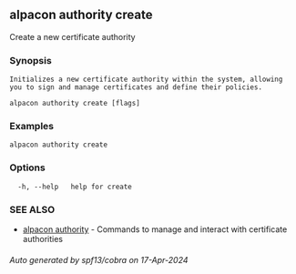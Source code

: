 ## alpacon authority create

Create a new certificate authority

### Synopsis


  	Initializes a new certificate authority within the system, allowing you to sign and manage certificates and define their policies.
	

```
alpacon authority create [flags]
```

### Examples

```
alpacon authority create
```

### Options

```
  -h, --help   help for create
```

### SEE ALSO

* [alpacon authority](alpacon_authority.md)	 - Commands to manage and interact with certificate authorities

###### Auto generated by spf13/cobra on 17-Apr-2024

